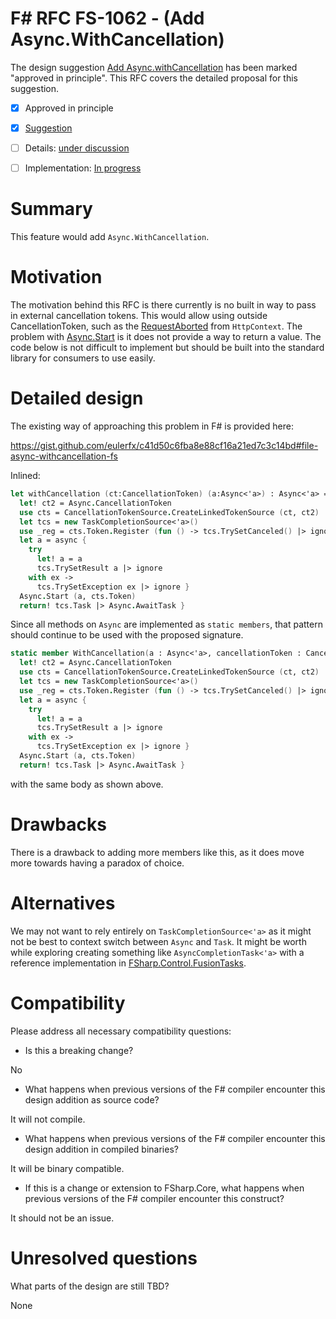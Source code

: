 # F# RFC FS-1062 - (Add Async.WithCancellation)

The design suggestion [Add Async.withCancellation](https://github.com/fsharp/fslang-suggestions/issues/685) has been marked "approved in principle".
This RFC covers the detailed proposal for this suggestion.

* [x] Approved in principle
* [x] [Suggestion](https://github.com/fsharp/fslang-suggestions/issues/685)
* [ ] Details: [under discussion](https://github.com/fsharp/fslang-design/issues/FILL-ME-IN)
* [ ] Implementation: [In progress](https://github.com/Microsoft/visualfsharp/pull/FILL-ME-IN)


# Summary
[summary]: #summary

This feature would add `Async.WithCancellation`.  

# Motivation
[motivation]: #motivation

The motivation behind this RFC is there currently is no built in way to pass in external cancellation tokens. This would allow using outside CancellationToken, such as the [RequestAborted](https://docs.microsoft.com/en-us/dotnet/api/microsoft.aspnetcore.http.httpcontext.requestaborted?view=aspnetcore-2.1) from `HttpContext`.  The problem with [Async.Start](https://msdn.microsoft.com/en-us/visualfsharpdocs/conceptual/async.start-method-%5Bfsharp%5D?f=255&MSPPError=-2147217396) is it does not provide a way to return a value. The code below is not difficult to implement but should be built into the standard library for consumers to use easily. 

# Detailed design
[design]: #detailed-design

The existing way of approaching this problem in F# is provided here: 

https://gist.github.com/eulerfx/c41d50c6fba8e88cf16a21ed7c3c14bd#file-async-withcancellation-fs

Inlined:

```fsharp
let withCancellation (ct:CancellationToken) (a:Async<'a>) : Async<'a> = async {
  let! ct2 = Async.CancellationToken
  use cts = CancellationTokenSource.CreateLinkedTokenSource (ct, ct2)
  let tcs = new TaskCompletionSource<'a>()
  use _reg = cts.Token.Register (fun () -> tcs.TrySetCanceled() |> ignore)
  let a = async {
    try
      let! a = a
      tcs.TrySetResult a |> ignore
    with ex ->
      tcs.TrySetException ex |> ignore }
  Async.Start (a, cts.Token)
  return! tcs.Task |> Async.AwaitTask }
```

Since all methods on `Async` are implemented as `static members`, that pattern should continue to be used with the proposed signature. 

```fsharp
static member WithCancellation(a : Async<'a>, cancellationToken : CancellationToken) = async {
  let! ct2 = Async.CancellationToken
  use cts = CancellationTokenSource.CreateLinkedTokenSource (ct, ct2)
  let tcs = new TaskCompletionSource<'a>()
  use _reg = cts.Token.Register (fun () -> tcs.TrySetCanceled() |> ignore)
  let a = async {
    try
      let! a = a
      tcs.TrySetResult a |> ignore
    with ex ->
      tcs.TrySetException ex |> ignore }
  Async.Start (a, cts.Token)
  return! tcs.Task |> Async.AwaitTask }
```

with the same body as shown above.



# Drawbacks
[drawbacks]: #drawbacks

There is a drawback to adding more members like this, as it does move more towards having a paradox of choice.

# Alternatives
[alternatives]: #alternatives

We may not want to rely entirely on `TaskCompletionSource<'a>` as it might not be best to context switch between `Async` and `Task`.  It might be worth while exploring creating something like `AsyncCompletionTask<'a>` with a reference implementation in [FSharp.Control.FusionTasks](https://github.com/kekyo/FSharp.Control.FusionTasks/blob/99e3cea2c5121ce00ea6e4c4750103c29a4b586a/FSharp.Control.FusionTasks/Infrastructures.fs#L188).  

# Compatibility
[compatibility]: #compatibility

Please address all necessary compatibility questions:
* Is this a breaking change? 

No

* What happens when previous versions of the F# compiler encounter this design addition as source code?

It will not compile.

* What happens when previous versions of the F# compiler encounter this design addition in compiled binaries?

It will be binary compatible.

* If this is a change or extension to FSharp.Core, what happens when previous versions of the F# compiler encounter this construct?

It should not be an issue.



# Unresolved questions
[unresolved]: #unresolved-questions

What parts of the design are still TBD?

None

